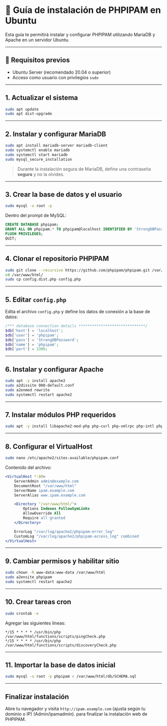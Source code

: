 # 📘 Guía de instalación de PHPIPAM en Ubuntu

Esta guía te permitirá instalar y configurar PHPIPAM utilizando MariaDB y Apache en un servidor Ubuntu.

---

## 🔧 Requisitos previos

- Ubuntu Server (recomendado 20.04 o superior)
- Acceso como usuario con privilegios `sudo`

---

## 1. Actualizar el sistema

```bash
sudo apt update
sudo apt dist-upgrade
```

---

## 2. Instalar y configurar MariaDB

```bash
sudo apt install mariadb-server mariadb-client
sudo systemctl enable mariadb
sudo systemctl start mariadb
sudo mysql_secure_installation
```

> Durante la instalación segura de MariaDB, define una contraseña **segura** y no la olvides.

---

## 3. Crear la base de datos y el usuario

```bash
sudo mysql -u root -p
```

Dentro del prompt de MySQL:

```sql
CREATE DATABASE phpipam;
GRANT ALL ON phpipam.* TO phpipam@localhost IDENTIFIED BY 'StrongDBPassword';
FLUSH PRIVILEGES;
QUIT;
```

---

## 4. Clonar el repositorio PHPIPAM

```bash
sudo git clone --recursive https://github.com/phpipam/phpipam.git /var/www/html/
cd /var/www/html/
sudo cp config.dist.php config.php
```

---

## 5. Editar `config.php`

Edita el archivo `config.php` y define los datos de conexión a la base de datos:

```php
/*** database connection details ******************************/
$db['host'] = 'localhost';
$db['user'] = 'phpipam';
$db['pass'] = 'StrongDBPassword';
$db['name'] = 'phpipam';
$db['port'] = 3306;
```

---

## 6. Instalar y configurar Apache

```bash
sudo apt -y install apache2
sudo a2dissite 000-default.conf
sudo a2enmod rewrite
sudo systemctl restart apache2
```

---

## 7. Instalar módulos PHP requeridos

```bash
sudo apt -y install libapache2-mod-php php-curl php-xmlrpc php-intl php-gd php-gmp php-mysql php-mbstring php-xml php-pear
```

---

## 8. Configurar el VirtualHost

```bash
sudo nano /etc/apache2/sites-available/phpipam.conf
```

Contenido del archivo:

```apache
<VirtualHost *:80>
    ServerAdmin admin@example.com
    DocumentRoot "/var/www/html"
    ServerName ipam.example.com
    ServerAlias www.ipam.example.com

    <Directory "/var/www/html/">
        Options Indexes FollowSymLinks
        AllowOverride All
        Require all granted
    </Directory>

    ErrorLog "/var/log/apache2/phpipam-error_log"
    CustomLog "/var/log/apache2/phpipam-access_log" combined
</VirtualHost>
```

---

## 9. Cambiar permisos y habilitar sitio

```bash
sudo chown -R www-data:www-data /var/www/html
sudo a2ensite phpipam
sudo systemctl restart apache2
```

---

## 10. Crear tareas cron

```bash
sudo crontab -e
```

Agregar las siguientes líneas:

```cron
*/15 * * * * /usr/bin/php /var/www/html/functions/scripts/pingCheck.php
*/15 * * * * /usr/bin/php /var/www/html/functions/scripts/discoveryCheck.php
```

---

## 11. Importar la base de datos inicial

```bash
sudo mysql -u root -p phpipam < /var/www/html/db/SCHEMA.sql
```

---

## Finalizar instalación

Abre tu navegador y visita `http://ipam.example.com` (ajusta según tu dominio o IP) (Admin/ipamadmin). para finalizar la instalación web de PHPIPAM.


